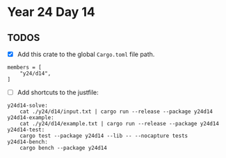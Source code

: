 # Year 24 Day 14

## TODOS

- [x] Add this crate to the global `Cargo.toml` file path.

```
members = [
    "y24/d14",
]
```

- [ ] Add shortcuts to the justfile:

```
y24d14-solve:
    cat ./y24/d14/input.txt | cargo run --release --package y24d14
y24d14-example:
    cat ./y24/d14/example.txt | cargo run --release --package y24d14
y24d14-test:
    cargo test --package y24d14 --lib -- --nocapture tests
y24d14-bench:
    cargo bench --package y24d14
```